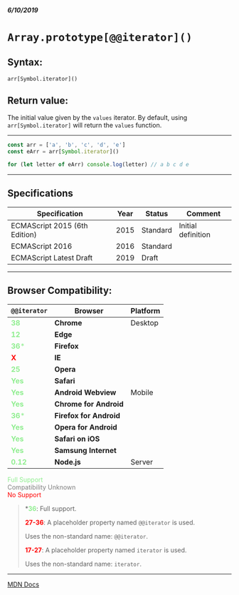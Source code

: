 ##### 6/10/2019
# `Array.prototype[@@iterator]()`

## Syntax:
`arr[Symbol.iterator]()`

## Return value:
The initial value given by the `values` iterator.  By default, using `arr[Symbol.iterator]` will return the `values` function.

---

```js
const arr = ['a', 'b', 'c', 'd', 'e']
const eArr = arr[Symbol.iterator]()

for (let letter of eArr) console.log(letter) // a b c d e
```

---

## Specifications
| Specification | Year | Status | Comment |
|---|---|---|---|
| ECMAScript 2015 (6th Edition) | 2015 | Standard | Initial definition |
| ECMAScript 2016 | 2016 | Standard |  |
| ECMAScript Latest Draft | 2019 | Draft |  |

---

## Browser Compatibility:
| `@@iterator` | Browser | Platform |
|---|---|---|
| <span style="color: lightgreen">**38**</span> | **Chrome** | Desktop | 
| <span style="color: lightgreen">**12**</span> | **Edge** || 
| <span style="color: lightgreen">**36***</span> | **Firefox** || 
| <span style="color: red">**X**</span> | **IE** || 
| <span style="color: lightgreen">**25**</span> | **Opera** || 
| <span style="color: lightgreen">**Yes**</span> | **Safari** || 
| <span style="color: lightgreen">**Yes**</span> | **Android Webview** | Mobile | 
| <span style="color: lightgreen">**Yes**</span> | **Chrome for Android** || 
| <span style="color: lightgreen">**36***</span> | **Firefox for Android** || 
| <span style="color: lightgreen">**Yes**</span> | **Opera for Android** || 
| <span style="color: lightgreen">**Yes**</span> | **Safari on iOS** || 
| <span style="color: lightgreen">**Yes**</span> | **Samsung Internet** || 
| <span style="color: lightgreen">**0.12**</span> | **Node.js** | Server | 

<span style="color: lightgreen">Full Support</span>  
<span style="color: grey">Compatibility Unknown</span>  
<span style="color: red">No Support</span>

  > *<span style="color: lightgreen">**36**</span>: Full support.
  >
  > <span style="color: red">**27-36**</span>: A placeholder property named `@@iterator` is used.
  > 
  > Uses the non-standard name: `@@iterator`.
  > 
  >
  > <span style="color: red">**17-27**</span>: A placeholder property named `iterator` is used.
  > 
  > Uses the non-standard name: `iterator`.

---

[MDN Docs](https://developer.mozilla.org/en-US/docs/Web/JavaScript/Reference/Global_Objects/Array/@@iterator)